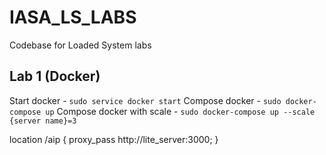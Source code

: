 # IASA_LS_LABS
Codebase for Loaded System labs

## Lab 1 (Docker)

Start docker - `sudo service docker start`
Compose docker - `sudo docker-compose up`
Compose docker with scale - `sudo docker-compose up --scale {server name}=3`


location /aip {
        proxy_pass http://lite_server:3000;
    }